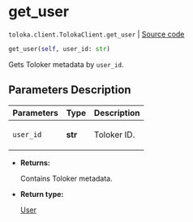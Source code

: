 # get_user
`toloka.client.TolokaClient.get_user` | [Source code](https://github.com/Toloka/toloka-kit/blob/v1.1.4/src/client/__init__.py#L3340)

```python
get_user(self, user_id: str)
```

Gets Toloker metadata by `user_id`.

## Parameters Description

| Parameters | Type | Description |
| :----------| :----| :-----------|
`user_id`|**str**|<p>Toloker ID.</p>

* **Returns:**

  Contains Toloker metadata.

* **Return type:**

  [User](toloka.client.user.User.md)
